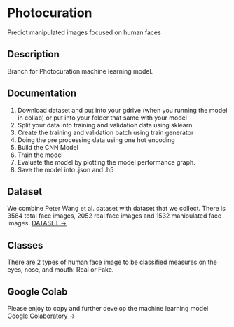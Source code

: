 # Photocuration
Predict manipulated images focused on human faces

## Description
Branch for Photocuration machine learning model.

## Documentation
1. Download dataset and put into your gdrive (when you running the model in collab) or put into your folder that same with your model
2. Split your data into training and validation data using sklearn
3. Create the training and validation batch using train generator
4. Doing the pre processing data using one hot encoding
5. Build the CNN Model
6. Train the model
7. Evaluate the model by plotting the model performance graph.
8. Save the model into .json and .h5


## Dataset
We combine Peter Wang et al. dataset with dataset that we collect. There is 3584 total face images, 2052 real face images and 1532 manipulated face images.
[DATASET &rarr;](https://drive.google.com/file/d/1yv_kM52isjpZgGm0AcAk-i426tMTpbGc/view?usp=sharing)

## Classes
There are 2 types of human face image to be classified measures on the eyes, nose, and mouth: Real or Fake.

## Google Colab
Please enjoy to copy and further develop the machine learning model [Google Colaboratory &rarr;](https://colab.research.google.com/drive/1LoScix83AMVgGek1dvTAICrJbhEtxJh5?usp=sharing)
